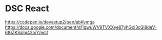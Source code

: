 # DSC React
https://codepen.io/devsetup2/pen/abKvmga
https://docs.google.com/document/d/1gwuWV9TVXXye87yhGcl3cGl8deV-6t6ZKSaIni42oiY/edit
